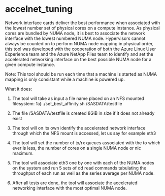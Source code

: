 # accelnet_tuning
Network interface cards deliver the best performance when associated with the lowest
number set of physical cores on a compute instance. As physical cores are bundled by
NUMA node, it is best to associate the network interface with the lowest numbered NUMA
node.  Hypervisors cannot always be counted on to perform NUMA node mapping in physical
order, this tool was developed with the cooperation of both the Azure Linux User
Experience team and the Azure NetApp Files team to identify and set the accelerated
networking interface on the best possible NUMA node for a given compute instance.

Note: This tool should be run each time that a machine is started as NUMA mapping is only
consistant while a machine is powered up.

What it does:
1) The tool will take as input a file name placed on an NFS mounted filesystem:
   1a) ./set_best_affinity.sh  /SASDATA/testfile
   

2) The file /SASDATA/testfile is created 8GiB in size if it does not already exist


3) The tool will on its own identify the accelerated network interface through
   which the NFS mount is accessed, let us say for example eth3


4) The tool will set the number of tx/rx queues associated with the <eth3> to
   which ever is less, the number of cores on a single NUMA node or nic maximum.


5) The tool will associate eth3 one by one with each of the NUMA nodes on the
    system and run 5 sets of dd read commands tabulating the throughput of each run
    as well as the series average per NUMA node.


6) After all tests are done, the tool will associate the accelerated
   networking interface with the most optimal NUMA node.
